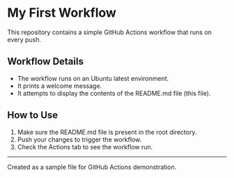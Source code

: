 # My First Workflow

This repository contains a simple GitHub Actions workflow that runs on every push.

## Workflow Details

- The workflow runs on an Ubuntu latest environment.
- It prints a welcome message.
- It attempts to display the contents of the README.md file (this file).

## How to Use

1. Make sure the README.md file is present in the root directory.
2. Push your changes to trigger the workflow.
3. Check the Actions tab to see the workflow run.

---

Created as a sample file for GitHub Actions demonstration.
